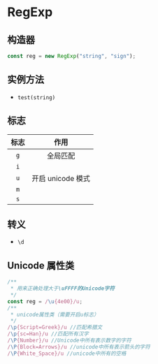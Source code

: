 # RegExp

## 构造器

```js
const reg = new RegExp("string", "sign");
```

## 实例方法

- `test(string)`

## 标志

| 标志 |       作用        |
| :--: | :---------------: |
| `g`  |     全局匹配      |
| `i`  |                   |
| `u`  | 开启 unicode 模式 |
| `m`  |                   |
| `s`  |                   |

## 转义

- `\d`

## Unicode 属性类

```js
/**
 * 用来正确处理大于\uFFFF的Unicode字符
 */
const reg = /\u{4e00}/u;
/**
 * unicode属性类（需要开启u标志）
 */
/\p{Script=Greek}/u //匹配希腊文
/\p{sc=Han}/u //匹配所有汉字
/\P{Number}/u //Unicode中所有表示数字的字符
/\P{Block=Arrows}/u //unicode中所有表示箭头的字符
/\P{White_Space}/u //unicode中所有的空格
```
